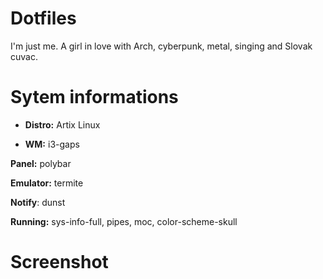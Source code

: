 # Dotfiles

I'm just me. A girl in love with Arch, cyberpunk, metal, singing and Slovak cuvac.


# Sytem informations


* **Distro:**  Artix Linux


* **WM:**  i3-gaps

**Panel:** polybar

**Emulator:** termite

**Notify**: dunst

**Running:** sys-info-full, pipes, moc, color-scheme-skull


# Screenshot